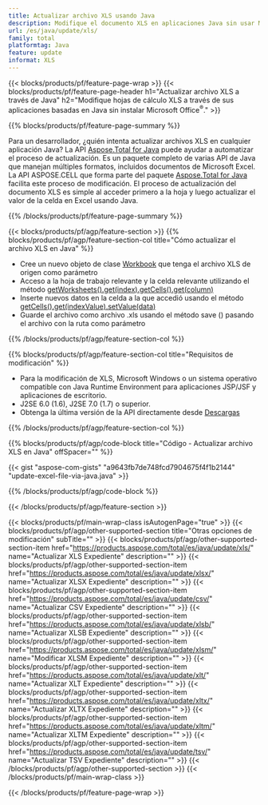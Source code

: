```yaml
---
title: Actualizar archivo XLS usando Java
description: Modifique el documento XLS en aplicaciones Java sin usar Microsoft Excel. Optimice el código para obtener la forma más rápida de escribir y editar archivos de Excel en Java.
url: /es/java/update/xls/
family: total
platformtag: Java
feature: update
informat: XLS
---
```

{{< blocks/products/pf/feature-page-wrap >}}
{{< blocks/products/pf/feature-page-header h1="Actualizar archivo XLS a través de Java" h2="Modifique hojas de cálculo XLS a través de sus aplicaciones basadas en Java sin instalar Microsoft Office<sup>&reg;</sup>." >}}

{{% blocks/products/pf/feature-page-summary %}}

Para un desarrollador, ¿quién intenta actualizar archivos XLS en cualquier aplicación Java? La API [Aspose.Total for Java](https://products.aspose.com/total/java/) puede ayudar a automatizar el proceso de actualización. Es un paquete completo de varias API de Java que manejan múltiples formatos, incluidos documentos de Microsoft Excel. La API ASPOSE.CELL que forma parte del paquete [Aspose.Total for Java](https://products.aspose.com/total/java/) facilita este proceso de modificación. El proceso de actualización del documento XLS es simple al acceder primero a la hoja y luego actualizar el valor de la celda en Excel usando Java.

{{% /blocks/products/pf/feature-page-summary %}}

{{< blocks/products/pf/agp/feature-section >}}
{{% blocks/products/pf/agp/feature-section-col title="Cómo actualizar el archivo XLS en Java" %}}

- Cree un nuevo objeto de clase [Workbook](https://reference.aspose.com/cells/java/com.aspose.cells/Workbook) que tenga el archivo XLS de origen como parámetro
- Acceso a la hoja de trabajo relevante y la celda relevante utilizando el método [getWorksheets().get(index).getCells().get(column)](https://reference.aspose.com/cells/java/com.aspose.cells/cells#Item%20(int))
- Inserte nuevos datos en la celda a la que accedió usando el método [getCells().get(indexValue).setValue(data)](https://reference.aspose.com/cells/java/com.aspose.cells/cell#Value)
- Guarde el archivo como archivo .xls usando el método save () pasando el archivo con la ruta como parámetro

{{% /blocks/products/pf/agp/feature-section-col %}}

{{% blocks/products/pf/agp/feature-section-col title="Requisitos de modificación" %}}

- Para la modificación de XLS, Microsoft Windows o un sistema operativo compatible con Java Runtime Environment para aplicaciones JSP/JSF y aplicaciones de escritorio.
- J2SE 6.0 (1.6), J2SE 7.0 (1.7) o superior.
- Obtenga la última versión de la API directamente desde [Descargas](https://docs.aspose.com/cells/java/installation/)

{{% /blocks/products/pf/agp/feature-section-col %}}

{{% blocks/products/pf/agp/code-block title="Código - Actualizar archivo XLS en Java" offSpacer="" %}}

{{< gist "aspose-com-gists" "a9643fb7de748fcd7904675f4f1b2144" "update-excel-file-via-java.java" >}}

{{% /blocks/products/pf/agp/code-block %}}

{{< /blocks/products/pf/agp/feature-section >}}

{{< blocks/products/pf/main-wrap-class isAutogenPage="true" >}}
{{< blocks/products/pf/agp/other-supported-section title="Otras opciones de modificación" subTitle="" >}}
{{< blocks/products/pf/agp/other-supported-section-item href="https://products.aspose.com/total/es/java/update/xls/" name="Actualizar XLS Expediente" description="" >}}
{{< blocks/products/pf/agp/other-supported-section-item href="https://products.aspose.com/total/es/java/update/xlsx/" name="Actualizar XLSX Expediente" description="" >}}
{{< blocks/products/pf/agp/other-supported-section-item href="https://products.aspose.com/total/es/java/update/csv/" name="Actualizar CSV Expediente" description="" >}}
{{< blocks/products/pf/agp/other-supported-section-item href="https://products.aspose.com/total/es/java/update/xlsb/" name="Actualizar XLSB Expediente" description="" >}}
{{< blocks/products/pf/agp/other-supported-section-item href="https://products.aspose.com/total/es/java/update/xlsm/" name="Modificar XLSM Expediente" description="" >}}
{{< blocks/products/pf/agp/other-supported-section-item href="https://products.aspose.com/total/es/java/update/xlt/" name="Actualizar XLT Expediente" description="" >}}
{{< blocks/products/pf/agp/other-supported-section-item href="https://products.aspose.com/total/es/java/update/xltx/" name="Actualizar XLTX Expediente" description="" >}}
{{< blocks/products/pf/agp/other-supported-section-item href="https://products.aspose.com/total/es/java/update/xltm/" name="Actualizar XLTM Expediente" description="" >}}
{{< blocks/products/pf/agp/other-supported-section-item href="https://products.aspose.com/total/es/java/update/tsv/" name="Actualizar TSV Expediente" description="" >}}
{{< /blocks/products/pf/agp/other-supported-section >}}
{{< /blocks/products/pf/main-wrap-class >}}

{{< /blocks/products/pf/feature-page-wrap >}}